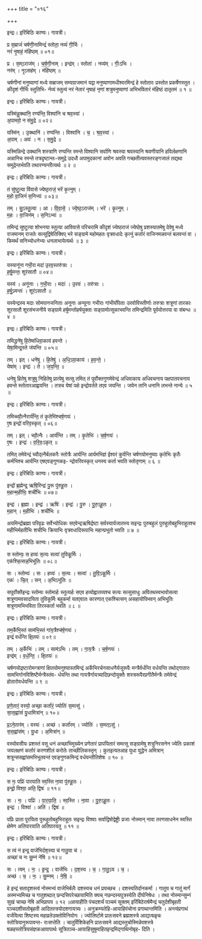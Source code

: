 +++
title = "०१६"

+++


इन्द्रः। इरिंबिठिः काण्वः। गायत्री।

प्र स॒म्राजं॑ चर्षणी॒नामिन्द्रं॑ स्तोता॒ नव्यं॑ गी॒र्भिः ।  
नरं॑ नृ॒षाहं॒ मंहि॑ष्ठम् ॥ ०१॥

प्र । स॒म्ऽराज॑म् । च॒र्ष॒णी॒नाम् । इन्द्र॑म् । स्तोता॑ । नव्य॑म् । गीः॒ऽभिः ।  
नर॑म् । नृ॒ऽसह॑म् । मंहि॑ष्ठम् ॥

चर्षणीनां मनुष्याणां मध्ये सम्राजम् सम्यग्राजमानं यद्वा मनुष्याणामधीश्वरमिन्द्रं हे स्तोतारः प्रस्तोत प्रकर्षेणस्तुत । कीदृशं गीर्भिः स्तुतिभि- र्नव्यं स्तुत्यं नरं नेतारं नृषाहं नृणां शत्रुमनुष्याणां अभिभवितारं मंहिष्ठं दातृतमं ॥ १ ॥

इन्द्रः। इरिंबिठिः काण्वः। गायत्री।

यस्मि॑न्नु॒क्थानि॒ रण्य॑न्ति॒ विश्वा॑नि च श्रव॒स्या॑ ।  
अ॒पामवो॒ न स॑मु॒द्रे ॥ ०२॥

यस्मि॑न् । उ॒क्थानि॑ । रण्य॑न्ति । विश्वा॑नि । च॒ । श्र॒व॒स्या॑ ।  
अ॒पाम् । अवः॑ । न । स॒मु॒द्रे ॥

यस्मिन्निन्द्रे उक्थानि शस्त्राणि रण्यन्ति रमन्ते विश्वानि सर्वाणि श्रवस्या श्रवस्यानि श्रवणीयानि हविर्लक्षणानि अन्नानिच रमन्ते तत्रदृष्टान्तः-समुद्रे उदधौ अपामुदकानां अवोन अवति गच्छतीत्यवस्तरङ्गजालं तद्यथा समुद्रेन्तर्भवति तथारण्यन्तीत्यर्थः ॥ २ ॥

इन्द्रः। इरिंबिठिः काण्वः। गायत्री।

तं सु॑ष्टु॒त्या वि॑वासे ज्येष्ठ॒राजं॒ भरे॑ कृ॒त्नुम् ।  
म॒हो वा॒जिनं॑ स॒निभ्यः॑ ॥ ०३॥

तम् । सु॒ऽस्तु॒त्या । आ । वि॒वा॒से॒ । ज्ये॒ष्ठ॒ऽराज॑म् । भरे॑ । कृ॒त्नुम् ।  
म॒हः । वा॒जिन॑म् । स॒निऽभ्यः॑ ॥

तमिन्द्रं सुष्टुत्या शोभनया स्तुत्या आविवासे परिचरामि कीदृशं ज्येष्ठराजं ज्येष्ठेषु प्रशस्यातमेषु देवेषु मध्ये राजमानम् राजतेः सत्सूद्विषेतिक्विप् भरे सङ्ग्रामे महोमहतः वृत्रवधादेः कृत्नुं कर्तारं वाजिनमन्नवन्तं बलवन्तं वा । किमर्थं सनिभ्योधनेभ्यः धनलाभायेत्यर्थः ॥ ३ ॥

इन्द्रः। इरिंबिठिः काण्वः। गायत्री।

यस्यानू॑ना गभी॒रा मदा॑ उ॒रव॒स्तरु॑त्राः ।  
ह॒र्षु॒मन्तः॒ शूर॑सातौ ॥ ०४॥

यस्य॑ । अनू॑नाः । ग॒भी॒राः । मदाः॑ । उ॒रवः॑ । तरु॑त्राः ।  
ह॒र्षु॒ऽमन्तः॑ । शूर॑ऽसातौ ॥

यस्येन्द्रस्य मदाः सोमपानजनिताः अनूनाः अन्यूनाः गभीराः गांभीर्योपेताः उरवोविस्तीर्णाः तरुत्राः शत्रूणां तारकाः शूरसातौ शूरसंभजनीये सङ्ग्रामे हर्षुमन्तोहर्षयुक्ताः सङ्ग्रामोत्सुकाभवन्ति तमिन्द्रमिति पूर्वयोत्तरया वा संबन्धः ॥ ४ ॥

इन्द्रः। इरिंबिठिः काण्वः। गायत्री।

तमिद्धने॑षु हि॒तेष्व॑धिवा॒काय॑ हवन्ते ।  
येषा॒मिन्द्र॒स्ते ज॑यन्ति ॥ ०५॥

तम् । इत् । धने॑षु । हि॒तेषु॑ । अ॒धि॒ऽवा॒काय॑ । ह॒व॒न्ते॒ ।  
येषा॑म् । इन्द्रः॑ । ते । ज॒य॒न्ति॒ ॥

धनेषु हितेषु शत्रुषु निहितेषु प्रात्पेषु सत्सु तमित् तं पूर्वोक्तगुणमेवेन्द्रं अधिवाकाय अधिवचनाय पक्षपातवचनाय हवन्ते स्तोतारआह्वयन्ति । तत्रच येषां पक्षे इन्द्रोवर्तते तएव जयन्ति । जयेन तानि धनानि लभन्ते नान्ये ॥ ५ ॥

इन्द्रः। इरिंबिठिः काण्वः। गायत्री।

तमिच्च्यौ॒त्नैरार्य॑न्ति॒ तं कृ॒तेभि॑श्चर्ष॒णयः॑ ।  
ए॒ष इन्द्रो॑ वरिव॒स्कृत् ॥ ०६॥

तम् । इत् । च्यौ॒त्नैः । आर्य॑न्ति । तम् । कृ॒तेभिः॑ । च॒र्ष॒णयः॑ ।  
ए॒षः । इन्द्रः॑ । व॒रि॒वः॒ऽकृत् ॥

तमित् तमेवेन्द्रं च्यौद्त्नैर्बलकरैः स्तोत्रैः आर्यन्ति आर्यमभिज्ञं ईश्वरं कुर्वन्ति चर्षणयोमनुष्याः कृतेभिः कृतैः कर्मभिश्च आर्यन्ति एषएवङ्गुणकइ- न्द्रोवरिवस्कृत् धनस्य कर्ता भवति स्तोतृणाम् ॥ ६ ॥

इन्द्रः। इरिंबिठिः काण्वः। गायत्री।

इन्द्रो॑ ब्र॒ह्मेन्द्र॒ ऋषि॒रिन्द्रः॑ पु॒रू पु॑रुहू॒तः ।  
म॒हान्म॒हीभिः॒ शची॑भिः ॥ ०७॥

इन्द्रः॑ । ब्र॒ह्मा । इन्द्रः॑ । ऋषिः॑ । इन्द्रः॑ । पु॒रु । पु॒रु॒ऽहू॒तः ।  
म॒हान् । म॒हीभिः॑ । शची॑भिः ॥

अयमिन्द्रोब्रह्मा परिवृढः सर्वेभ्योधिकः सएवेन्द्रऋषिर्द्रष्टा सर्वस्यार्यजातस्य सइन्द्रः पुरुबहुलं पुरुहूतोबहुभिराहूतश्च महीभिर्महतीभिः शचीभिः क्रियाभिः वृत्रवधादिरूपाभिः महान्प्रभूतो भवति ॥ ७ ॥

इन्द्रः। इरिंबिठिः काण्वः। गायत्री।

स स्तोम्यः॒ स हव्यः॑ स॒त्यः सत्वा॑ तुविकू॒र्मिः ।  
एक॑श्चि॒त्सन्न॒भिभू॑तिः ॥ ०८॥

सः । स्तोम्यः॑ । सः । हव्यः॑ । स॒त्यः । सत्वा॑ । तु॒वि॒ऽकू॒र्मिः ।  
एकः॑ । चि॒त् । सन् । अ॒भिऽभू॑तिः ॥

सपूर्वोक्तैइन्द्रः स्तोम्यः स्तोमार्हः स्तुत्यर्हः सएव हव्योह्वातव्यश्च सत्यः सत्सुसाधुः अवितथस्वभावोसत्वा शत्रूणामवसादयिता तुविकूर्मिः बहुकर्मा यतएवातः कारणात् एकश्चित्सन् असहायोपिभवन् अभिभूतिः शत्रूणामभिभविता तिरस्कर्ता भवति ॥ ८ ॥

इन्द्रः। इरिंबिठिः काण्वः। गायत्री।

तम॒र्केभि॒स्तं साम॑भि॒स्तं गा॑य॒त्रैश्च॑र्ष॒णयः॑ ।  
इन्द्रं॑ वर्धन्ति क्षि॒तयः॑ ॥ ०९॥

तम् । अ॒र्केभिः॑ । तम् । साम॑ऽभिः । तम् । गा॒य॒त्रैः । च॒र्ष॒णयः॑ ।  
इन्द्र॑म् । व॒र्ध॒न्ति॒ । क्षि॒तयः॑ ॥

चर्षणयोद्रष्टारोमन्त्राणां क्षितयोमनुश्यास्तमिन्द्रं अर्केभिरर्चनसाधनैर्यजूरूपैः मन्त्रैर्वर्धन्ति वर्धयन्ति तथोद्गातारः सामभिर्गानविशिष्टैर्मन्त्रैस्तंव- र्धयन्ति तथा गायत्रैर्गायत्र्यादिछन्दोयुक्तैः शस्त्ररूपैरप्रगीतैर्मन्त्रैः तमेवेन्द्रं होतारोवर्धयन्ति ॥ ९ ॥

इन्द्रः। इरिंबिठिः काण्वः। गायत्री।

प्र॒णे॒तारं॒ वस्यो॒ अच्छा॒ कर्ता॑रं॒ ज्योतिः॑ स॒मत्सु॑ ।  
सा॒स॒ह्वांसं॑ यु॒धामित्रा॑न् ॥ १०॥

प्र॒ऽने॒तार॑म् । वस्यः॑ । अच्छ॑ । कर्ता॑रम् । ज्योतिः॑ । स॒मत्ऽसु॑ ।  
स॒स॒ह्वांस॑म् । यु॒धा । अ॒मित्रा॑न् ॥

वस्योवसीयः प्रशस्तं वसु धनं अच्छाभिमुख्येन प्रणेतारं प्रापयितारं समत्सु सङ्ग्रामेषु शत्रुनिरसनेन ज्येतिः प्रकाशं जयलक्षणं कर्तारं करणशीलं करोतेः ताच्छीलिकस्तृन् । कुतइत्यतआह युधा युद्धेन अमित्रान् शत्रून्ससह्वांसमभिभूतवन्तं एवङ्गुणकमिन्द्रं वर्धयन्तीतिशेषः ॥ १० ॥

इन्द्रः। इरिंबिठिः काण्वः। गायत्री।

स नः॒ पप्रिः॑ पारयाति स्व॒स्ति ना॒वा पु॑रुहू॒तः ।  
इन्द्रो॒ विश्वा॒ अति॒ द्विषः॑ ॥ ११॥

सः । नः॒ । पप्रिः॑ । पा॒र॒या॒ति॒ । स्व॒स्ति । ना॒वा । पु॒रु॒ऽहू॒तः ।  
इन्द्रः॑ । विश्वा॑ । अति॑ । द्विषः॑ ॥

पप्रिः प्राता पूरयिता पुरूहूतोबहुभिराहूतः सइन्द्रः विश्वाः सर्वाद्विषोद्वेष्ट्रीः प्रजाः नोस्मान् नावा तरणसाधनेन स्वस्ति क्षेमेण अतिपारयाति अतिपारयतु ॥ ११ ॥

इन्द्रः। इरिंबिठिः काण्वः। गायत्री।

स त्वं न॑ इन्द्र॒ वाजे॑भिर्दश॒स्या च॑ गातु॒या च॑ ।  
अच्छा॑ च नः सु॒म्नं ने॑षि ॥ १२॥

सः । त्वम् । नः॒ । इ॒न्द्र॒ । वाजे॑भिः । द॒श॒स्य । च॒ । गा॒तु॒ऽय । च॒ ।  
अच्छ॑ । च॒ । नः॒ । सु॒म्नम् । ने॒षि॒ ॥

हे इन्द्रं सतादृशस्त्वं नोस्मभ्यं वाजेभिर्बलैः दशस्यच धनं प्रयच्छच । दशस्यतिर्दानकर्मा । गातुय च गातुं मार्गं अस्मभ्यमिच्छ च गातुशब्दात् छन्दसिपरेच्छायामिति क्यच् नछन्दस्यपुत्रस्येति दीर्घनिषेधः । तथा नोस्मान्सुम्नं सुखं चाच्छ नेषि अभिप्रापय ॥ १२ ॥आयाहीति पंचदशर्चं पञ्चमं सूक्तम् इरिंबिठेरार्षमैन्द्रं चतुर्दशीबृहती पञ्चदशीसतोबृहती आदितस्त्रयोदशगायत्र्यः । अनुक्रम्यतेहि-आयाहिपंचोना प्रगाथान्तमिति । अन्त्यंप्रगाथं वर्जयित्वा शिष्टस्य महाव्रतेउक्तोविनियोगः । ज्योतिष्टोमे प्रातःसवने ब्रह्मशस्त्रे आद्याःषळृचः स्तोत्रियानुरूपावन्त- राःसप्तेति । चातुर्विंशिकेहनि प्रातःसवने आद्यस्तुचोस्मिन्नेवशस्त्रे षळहस्तोत्रियसंज्ञकआवापार्थः सूत्रितञ्च-आयाहिसुषुमाहितइन्द्रमिद्गाथिनोबृह- दिति ।